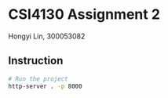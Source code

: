 # CSI4130 Assignment 2
Hongyi Lin, 300053082

## Instruction
```bash
# Run the project
http-server . -p 8000
```
